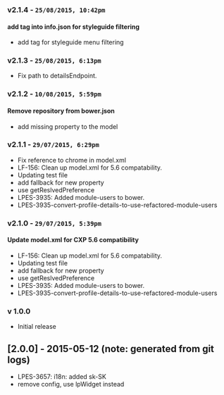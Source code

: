 ### v2.1.4 - `25/08/2015, 10:42pm`
#### add tag into info.json for styleguide filtering  
* add tag for styleguide menu filtering  


### v2.1.3 - `25/08/2015, 6:13pm`
* Fix path to detailsEndpoint.  


### v2.1.2 - `10/08/2015, 5:59pm`
#### Remove repository from bower.json  
* add missing property to the model  


### v2.1.1 - `29/07/2015, 6:29pm`
* Fix reference to chrome in model.xml  
* LF-156: Clean up model.xml for 5.6 compatability.  
* Updating test file  
* add fallback for new property  
* use getReslvedPreference  
* LPES-3935: Added module-users to bower.  
* LPES-3935-convert-profile-details-to-use-refactored-module-users  


### v2.1.0 - `29/07/2015, 5:39pm`
#### Update model.xml for CXP 5.6 compatibility  
* LF-156: Clean up model.xml for 5.6 compatability.  
* Updating test file  
* add fallback for new property  
* use getReslvedPreference  
* LPES-3935: Added module-users to bower.  
* LPES-3935-convert-profile-details-to-use-refactored-module-users  


### v 1.0.0
* Initial release
## [2.0.0] - 2015-05-12 (note: generated from git logs)

 - LPES-3657: i18n: added sk-SK
 - remove config, use lpWidget instead
